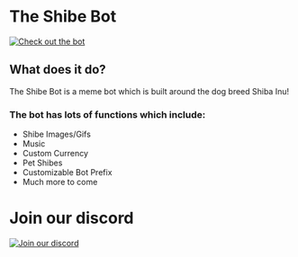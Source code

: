 <style>
@keyframes hover {
    0%{
		box-shadow: 0 10px 20px 0px;
		transform: translateY(0px)
  	}
    50%{
		box-shadow: 0 10px 10px 0px;
		transform: translateY(-10px)
    }
    100%{
		box-shadow: 0 10px 20px 0px;
		transform: translateY(0px)
    }
}

@keyframes hovertwo {
    0%{
		transform: translateY(0px)
  	}
    50%{
		transform: translateY(-10px)
    }
    100%{
		transform: translateY(0px)
    }
}

.columns .bot-img {
    box-shadow: none !important;
    border-radius: 50%;
    animation: hover 5s ease-in-out infinite;
}

.votebutton, .bot-name, .bot-description, .lib, .column, .owners, .btn-like, .status, .content {
    box-shadow: none !important;
    animation: hovertwo 5s ease-in-out infinite;
}
</style>
# The Shibe Bot
[![Check out the bot](https://discordbots.org/api/widget/454379401279176706.svg)](https://discordbots.org/bot/454379401279176706)

## What does it do?

The Shibe Bot is a meme bot which is built around the dog breed Shiba Inu! 

### The bot has lots of functions which include:
* Shibe Images/Gifs
* Music
* Custom Currency
* Pet Shibes
* Customizable Bot Prefix
* Much more to come


# Join our discord
[![Join our discord](https://discordapp.com/api/guilds/485841182841110528/embed.png?style=banner2)](https://discord.gg/aSkxj6t)
